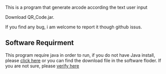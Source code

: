 This is a program that generate arcode according the text user input

Download QR_Code.jar.

If you find any bug, i am welcome to report it though github issus. 

## **Software Requirment**
This program require java in order to run, if you do not have Java install, please [click here](https://www.java.com/en/download/) or you can find the download file in the software floder. If you are not sure, please [verify here](https://www.java.com/en/download/installed.jsp)
